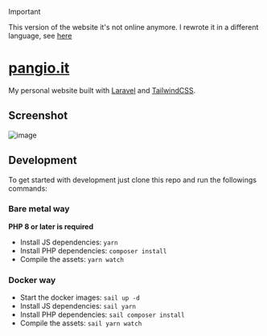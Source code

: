 > [!IMPORTANT]  
> This version of the website it's not online anymore. I rewrote it in a different language, see [here](https://github.com/GioPan04/giopan.dev)


# [pangio.it](https://pangio.it/)

My personal website built with [Laravel](https://github.com/laravel/laravel) and [TailwindCSS](https://github.com/tailwindlabs/tailwindcss).

## Screenshot
![image](https://user-images.githubusercontent.com/29762826/172615001-af56ab5b-8363-4a46-bc2d-921ecd3c8729.png)


## Development
To get started with development just clone this repo and run the followings commands:
### Bare metal way
**PHP 8 or later is required**

- Install JS dependencies: `yarn`
- Install PHP dependencies: `composer install`
- Compile the assets: `yarn watch`

### Docker way
- Start the docker images: `sail up -d`
- Install JS dependencies: `sail yarn`
- Install PHP dependencies: `sail composer install`
- Compile the assets: `sail yarn watch`
